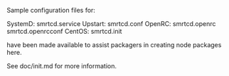 Sample configuration files for:

SystemD: smrtcd.service
Upstart: smrtcd.conf
OpenRC:  smrtcd.openrc
         smrtcd.openrcconf
CentOS:  smrtcd.init

have been made available to assist packagers in creating node packages here.

See doc/init.md for more information.
